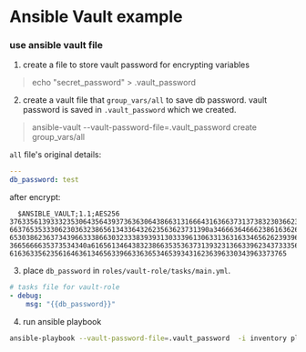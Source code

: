 Ansible Vault example
======================

### use ansible vault file

1. create a file to store vault password for encrypting variables

  > echo "secret_password" > .vault_password

2. create a vault file that `group_vars/all` to save db password. vault password is saved in `.vault_password` which we created.

  > ansible-vault --vault-password-file=.vault_password create group_vars/all

  `all` file's original details:

  ```yml
  ---
  db_password: test
  ```

  after encrypt:
  ```
    $ANSIBLE_VAULT;1.1;AES256
  37633561393332353064356439373636306438663131666431636637313738323036623838633730
  6637653533306230363238656134336432623563623731390a346663646662386163626262386439
  65303862363734396633386630323338393931303339613063313631633465626239396261353432
  3665666635373534340a616561346438323866353536373139323136633962343733356565353136
  61636335623561646361346563396633636534653934316236396330343963373765
  ```

3. place `db_password` in `roles/vault-role/tasks/main.yml`.

  ```yml
  # tasks file for vault-role
  - debug:
      msg: "{{db_password}}"
  ```

4. run ansible playbook

  ```sh
  ansible-playbook --vault-password-file=.vault_password  -i inventory playbook.yml
  ```
